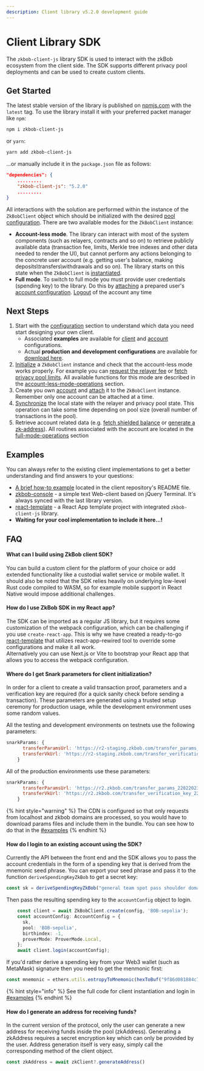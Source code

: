 ```yaml
---
description: Client library v5.2.0 development guide
---
```


# Client Library SDK

The `zkbob-client-js` library SDK is used to interact with the zkBob ecosystem from the client side. The SDK supports different privacy pool deployments and can be used to create custom clients.

## Get Started

The latest stable version of the library is published on [npmjs.com](https://www.npmjs.com/package/zkbob-client-js) with the `latest` tag. To use the library install it with your preferred packet manager like `npm`:

```sh
npm i zkbob-client-js
```

or `yarn`:

```bash
yarn add zkbob-client-js
```

...or manually include it in the `package.json` file as follows:

```json
"dependencies": {
    .........
    "zkbob-client-js": "5.2.0"
    .........
}
```

All interactions with the solution are performed within the instance of the `ZkBobClient` object which should be initialized with the desired [pool configuration](configuration/initializing-the-client/client-configuration.md). There are two available modes for the `ZkBobClient` instance:

* **Account-less mode**. The library can interact with most of the system components (such as relayers, contracts and so on) to retrieve publicly available data (transaction fee, limits, Merkle tree indexes and other data needed to render the UI), but cannot perform any actions belonging to the concrete user account (e.g. getting user's balance, making deposits\transfers\withdrawals and so on). The library starts on this state when the `ZkBobClient` is [instantiated](configuration/initializing-the-client/).
* **Full mode**. To switch to full mode you must provide user credentials (spending key) to the library. Do this by [attaching](configuration/attaching-a-user-account/#login) a prepared user's [account configuration](configuration/attaching-a-user-account/account-configuration.md). [Logout](configuration/attaching-a-user-account/#logout) of the account any time

## Next Steps

1. Start with the [configuration](configuration/ "mention") section to understand which data you need start designing your own client.&#x20;
   * Associated **examples** are available for [client](configuration/initializing-the-client/client-configuration.md#the-client-library-multipool-configuration-example) and [account](configuration/attaching-a-user-account/account-configuration.md#account-configuration-example) configurations.
   * Actual **production and development configurations** are available for [download here](configuration/initializing-the-client/client-configuration.md#minimal-configurations-for-the-deployed-solutions).
2. [Initialize](configuration/initializing-the-client/) a `ZkBobClient` instance and check that the account-less mode works properly. For example you can [request the relayer fee](account-less-mode-operations/transaction-fees.md#getting-relayer-raw-fee) or [fetch privacy pool limits](account-less-mode-operations/transaction-constraints.md#getting-pool-limits). All available functions for this mode are described in the [account-less-mode-operations](account-less-mode-operations/ "mention") section.
3. Create you own [account](configuration/attaching-a-user-account/account-configuration.md) and [attach](configuration/attaching-a-user-account/#login) it to the `ZkBobClient` instance. Remember only one account can be attached at a time.
4. [Synchronize](full-mode-operations/account-state.md#syncing-the-local-state) the local state with the relayer and privacy pool state. This operation can take some time depending on pool size (overall number of transactions in the pool).
5. Retrieve account related data (e.g. [fetch shielded balance](full-mode-operations/balances-and-history.md#getting-the-account-balance) or [generate a zk-address](full-mode-operations/shielded-addresses.md#generating-shielded-address)). All routines associated with the account are located in the [full-mode-operations](full-mode-operations/ "mention") section

## Examples

You can always refer to the existing client implementations to get a better understanding and find answers to your questions:

* [A brief how-to example](https://github.com/zkBob/zkbob-client-js/blob/main/README.md) located in the client repository's README file.
* [zkbob-console](https://github.com/zkBob/zkbob-console) - a simple text Web-client based on jQuery Terminal. It's always synced with the last library version.
* [react-template](https://github.com/zkBob/react-template) - a React App template project with integrated `zkbob-client-js` library.
* **Waiting for your cool implementation to include it here...!**

## FAQ

#### **What can I build using ZkBob client SDK?**

You can build a custom client for the platform of your choice or add extended functionality like a custodial wallet service or mobile wallet. It should also be noted that the SDK relies heavily on underlying low-level Rust code compiled to WASM, so for example mobile support in React Native would impose additional challenges.&#x20;

#### How do I use ZkBob SDK in my React app?

The SDK can be imported as a regular JS library, but it requires some customization of the webpack configuration, which can be challenging if you use `create-react-app`. This is why we have created a ready-to-go [ react-template](https://github.com/zkBob/react-template) that utilizes react-app-rewired tool to override some configurations and make it all work.\
Alternatively you can use Next.js or Vite to bootstrap your React app that allows you to access the webpack configuration.

#### Where do I get Snark parameters for client initialization?

In order for a client to create a valid transaction proof, parameters and a verification key are required (for a quick sanity check before sending a transaction). These parameters are generated using a trusted setup ceremony for production usage, while the development environment uses some random values.&#x20;

All the testing and development environments on testnets use the following parameters:&#x20;

```javascript
snarkParams: {
      transferParamsUrl: 'https://r2-staging.zkbob.com/transfer_params_20022023.bin',
      transferVkUrl: 'https://r2-staging.zkbob.com/transfer_verification_key_20022023.json'
    }
```

All of the production environments use these parameters:

```javascript
snarkParams: {
      transferParamsUrl: 'https://r2.zkbob.com/transfer_params_22022023.bin',
      transferVkUrl: 'https://r2.zkbob.com/transfer_verification_key_22022023.json'
    }
```

{% hint style="warning" %}
The CDN is configured so that only requests from localhost and zkbob domains are processed, so you would have to download params files and include them in the bundle. You can see how to do that in the [#examples](./#examples "mention")
{% endhint %}

#### How do I login to an existing account using the SDK?

Currently the API between the front end and the SDK allows you to pass the account credentials in the form of a spending key that is derived from the mnemonic seed phrase. You can export your seed phrase and pass it to the function `deriveSpendingKeyZkBob` to get a secret key:&#x20;

```typescript
const sk = deriveSpendingKeyZkBob("general team spot pass shoulder domain axis crazy since kind athlete buzz")
```

Then pass the resulting spending key to the `accountConfig` object to login.

```typescript
    const client = await ZkBobClient.create(config, 'BOB-sepolia');
    const accountConfig: AccountConfig = {
      sk,
      pool: 'BOB-sepolia',
      birthindex: -1,
      proverMode: ProverMode.Local,
    };
    await client.login(accountConfig);
```

If you'd rather derive a spending key from your Web3 wallet (such as MetaMask) signature then you need to get the menmonic first:

```typescript
const mnemonic = ethers.utils.entropyToMnemonic(hexToBuf("9f86d081884c7d659a2feaa0c55ad015a3bf4f1b2b0b822cd15d6c15b0f00a08"))
```

{% hint style="info" %}
See the full code for client instantiation and login in [#examples](./#examples "mention")
{% endhint %}

#### How do I generate an address for receiving funds?

In the current version of the protocol, only the user can generate a new address for receiving funds inside the pool (zkAddress). Generating a zkAddress requires a secret encryption key which can only be provided by the user. Address generation itself is very easy, simply call the corresponding method of the client object.

```typescript
const zkAddress = await zkClient?.generateAddress()
```

